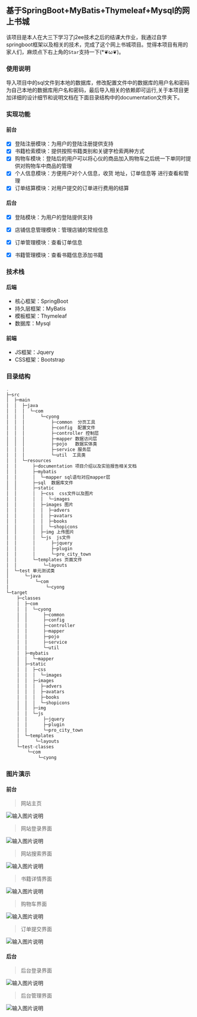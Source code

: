 ## 基于SpringBoot+MyBatis+Thymeleaf+Mysql的网上书城
该项目是本人在大三下学习了j2ee技术之后的结课大作业，我通过自学springboot框架以及相关的技术，完成了这个网上书城项目。觉得本项目有用的家人们，麻烦点下右上角的`Star`支持一下(*❦ω❦)。

### 使用说明
导入项目中的sql文件到本地的数据库，修改配置文件中的数据库的用户名和密码为自己本地的数据库用户名和密码，最后导入相关的依赖即可运行,关于本项目更加详细的设计细节和说明文档在下面目录结构中的documentation文件夹下。

### 实现功能
#### 前台

- [x] 登陆注册模块：为用户的登陆注册提供支持
- [x] 书籍检索模块：提供按照书籍类别和关键字检索两种方式
- [x] 购物车模块：登陆后的用户可以将心仪的商品加入购物车之后统一下单同时提供对购物车中商品的管理
- [x] 个人信息模块：方便用户对个人信息，收货 地址，订单信息等 进行查看和管理
- [x] 订单结算模块：对用户提交的订单进行费用的结算

#### 后台

- [x] 登陆模块：为用户的登陆提供支持
- [x] 店铺信息管理模块：管理店铺的常规信息
- [x] 订单管理模块：查看订单信息
- [x] 书籍管理模块：查看书籍信息添加书籍


### 技术栈
#### 后端
* 核心框架：SpringBoot
* 持久层框架：MyBatis
* 模板框架：Thymeleaf
* 数据库：Mysql

#### 前端
* JS框架：Jquery
* CSS框架：Bootstrap

### 目录结构

```js
.
├─src
│  ├─main
│  │  ├─java
│  │  │  └─com
│  │  │      └─cyong
│  │  │          ├─common  分页工具
│  │  │          ├─config  配置文件
│  │  │          ├─controller 控制层
│  │  │          ├─mapper 数据访问层
│  │  │          ├─pojo   数据实体类
│  │  │          ├─service 服务层
│  │  │          └─util  工具类
│  │  └─resources
│  │      ├─documentation 项目介绍以及实验报告相关文档
│  │      ├─mybatis
│  │      │  └─mapper sql语句对应mapper层
│  │      ├─sql  数据库文件
│  │      ├─static
│  │      │  ├─css  css文件以及图片
│  │      │  │  └─images
│  │      │  ├─images 图片
│  │      │  │  ├─advers
│  │      │  │  ├─avatars
│  │      │  │  ├─books
│  │      │  │  └─shopicons
│  │      │  ├─img 上传图片
│  │      │  └─js  js文件
│  │      │      ├─jquery
│  │      │      ├─plugin
│  │      │      └─pro_city_town
│  │      └─templates 页面文件
│  │          └─layouts
│  └─test 单元测试类
│      └─java
│          └─com
│              └─cyong
└─target
    ├─classes
    │  ├─com
    │  │  └─cyong
    │  │      ├─common
    │  │      ├─config
    │  │      ├─controller
    │  │      ├─mapper
    │  │      ├─pojo
    │  │      ├─service
    │  │      └─util
    │  ├─mybatis
    │  │  └─mapper
    │  ├─static
    │  │  ├─css
    │  │  │  └─images
    │  │  ├─images
    │  │  │  ├─advers
    │  │  │  ├─avatars
    │  │  │  ├─books
    │  │  │  └─shopicons
    │  │  ├─img
    │  │  └─js
    │  │      ├─jquery
    │  │      ├─plugin
    │  │      └─pro_city_town
    │  └─templates
    │      └─layouts
    └─test-classes
        └─com
            └─cyong

```

### 图片演示 
#### 前台
> 网站主页

 ![输入图片说明](https://gitee.com/cayong/MyPostImage/raw/master/online-bookstore/index.jpg)

> 网站登录界面

 ![输入图片说明](https://gitee.com/cayong/MyPostImage/raw/master/online-bookstore/login.jpg)

> 网站搜索界面

 ![输入图片说明](https://gitee.com/cayong/MyPostImage/raw/master/online-bookstore/search.jpg)

> 书籍详情界面

 ![输入图片说明](https://gitee.com/cayong/MyPostImage/raw/master/online-bookstore/bookdetail.jpg)

> 购物车界面

 ![输入图片说明](https://gitee.com/cayong/MyPostImage/raw/master/online-bookstore/cart.jpg)

> 订单提交界面

 ![输入图片说明](https://gitee.com/cayong/MyPostImage/raw/master/online-bookstore/ordersubmit.jpg)

#### 后台
> 后台登录界面

 ![输入图片说明](https://gitee.com/cayong/MyPostImage/raw/master/online-bookstore/adminlog.jpg)

> 后台管理界面

 ![输入图片说明](https://gitee.com/cayong/MyPostImage/raw/master/online-bookstore/adminmanger.jpg)

